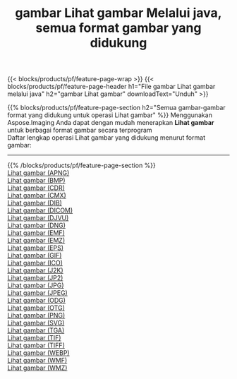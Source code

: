 ﻿---
title: gambar Lihat gambar Melalui java, semua format gambar yang didukung 
weight: 3920
url: /id/java/viewer 
lang: id
langdirlevel: 2
locales: zh-hans,ja,it,ru,de,es,fr,nl,id,lt,pl,pt,vi,tr,ko,zh-hant,ar,hi,th,sv,cs,uk,he
description: Menggunakan Aspose.Imaging Anda dapat dengan mudah Lihat gambar gambar Via java
---

{{< blocks/products/pf/feature-page-wrap >}}
{{< blocks/products/pf/feature-page-header h1="File gambar Lihat gambar melalui java" h2="gambar Lihat gambar" downloadText="Unduh" >}}


{{% blocks/products/pf/feature-page-section  h2="Semua gambar-gambar format yang didukung untuk operasi Lihat gambar" %}}
Menggunakan Aspose.Imaging Anda dapat dengan mudah menerapkan **Lihat gambar** untuk berbagai format gambar secara terprogram
<br/>
Daftar lengkap operasi Lihat gambar yang didukung menurut format gambar:
<hr/>
{{% /blocks/products/pf/feature-page-section %}}
<div class="container-fluid productfamilypage bg-gray">
    <div class="convertypes bg-gray agp-content section">
        <div class="container">
		<div class="row other-converters">
		    <div class='col-md-2 other-converter remove-lp remove-rp'><a href="/imaging/id/java/viewer/apng" >Lihat gambar (APNG)</a></div><div class='col-md-2 other-converter remove-lp remove-rp'><a href="/imaging/id/java/viewer/bmp" >Lihat gambar (BMP)</a></div><div class='col-md-2 other-converter remove-lp remove-rp'><a href="/imaging/id/java/viewer/cdr" >Lihat gambar (CDR)</a></div><div class='col-md-2 other-converter remove-lp remove-rp'><a href="/imaging/id/java/viewer/cmx" >Lihat gambar (CMX)</a></div><div class='col-md-2 other-converter remove-lp remove-rp'><a href="/imaging/id/java/viewer/dib" >Lihat gambar (DIB)</a></div><div class='col-md-2 other-converter remove-lp remove-rp'><a href="/imaging/id/java/viewer/dicom" >Lihat gambar (DICOM)</a></div><div class='col-md-2 other-converter remove-lp remove-rp'><a href="/imaging/id/java/viewer/djvu" >Lihat gambar (DJVU)</a></div><div class='col-md-2 other-converter remove-lp remove-rp'><a href="/imaging/id/java/viewer/dng" >Lihat gambar (DNG)</a></div><div class='col-md-2 other-converter remove-lp remove-rp'><a href="/imaging/id/java/viewer/emf" >Lihat gambar (EMF)</a></div><div class='col-md-2 other-converter remove-lp remove-rp'><a href="/imaging/id/java/viewer/emz" >Lihat gambar (EMZ)</a></div><div class='col-md-2 other-converter remove-lp remove-rp'><a href="/imaging/id/java/viewer/eps" >Lihat gambar (EPS)</a></div><div class='col-md-2 other-converter remove-lp remove-rp'><a href="/imaging/id/java/viewer/gif" >Lihat gambar (GIF)</a></div><div class='col-md-2 other-converter remove-lp remove-rp'><a href="/imaging/id/java/viewer/ico" >Lihat gambar (ICO)</a></div><div class='col-md-2 other-converter remove-lp remove-rp'><a href="/imaging/id/java/viewer/j2k" >Lihat gambar (J2K)</a></div><div class='col-md-2 other-converter remove-lp remove-rp'><a href="/imaging/id/java/viewer/jp2" >Lihat gambar (JP2)</a></div><div class='col-md-2 other-converter remove-lp remove-rp'><a href="/imaging/id/java/viewer/jpg" >Lihat gambar (JPG)</a></div><div class='col-md-2 other-converter remove-lp remove-rp'><a href="/imaging/id/java/viewer/jpeg" >Lihat gambar (JPEG)</a></div><div class='col-md-2 other-converter remove-lp remove-rp'><a href="/imaging/id/java/viewer/odg" >Lihat gambar (ODG)</a></div><div class='col-md-2 other-converter remove-lp remove-rp'><a href="/imaging/id/java/viewer/otg" >Lihat gambar (OTG)</a></div><div class='col-md-2 other-converter remove-lp remove-rp'><a href="/imaging/id/java/viewer/png" >Lihat gambar (PNG)</a></div><div class='col-md-2 other-converter remove-lp remove-rp'><a href="/imaging/id/java/viewer/svg" >Lihat gambar (SVG)</a></div><div class='col-md-2 other-converter remove-lp remove-rp'><a href="/imaging/id/java/viewer/tga" >Lihat gambar (TGA)</a></div><div class='col-md-2 other-converter remove-lp remove-rp'><a href="/imaging/id/java/viewer/tif" >Lihat gambar (TIF)</a></div><div class='col-md-2 other-converter remove-lp remove-rp'><a href="/imaging/id/java/viewer/tiff" >Lihat gambar (TIFF)</a></div><div class='col-md-2 other-converter remove-lp remove-rp'><a href="/imaging/id/java/viewer/webp" >Lihat gambar (WEBP)</a></div><div class='col-md-2 other-converter remove-lp remove-rp'><a href="/imaging/id/java/viewer/wmf" >Lihat gambar (WMF)</a></div><div class='col-md-2 other-converter remove-lp remove-rp'><a href="/imaging/id/java/viewer/wmz" >Lihat gambar (WMZ)</a></div>
                </div>
        </div>
    </div>
</div>
<br/>


